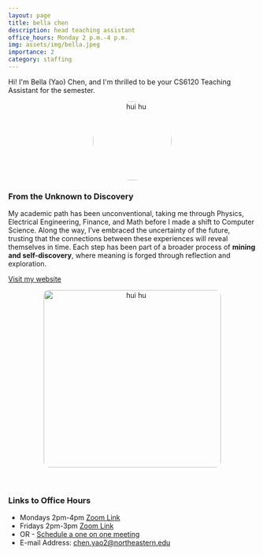 ```yaml
---
layout: page
title: bella chen
description: head teaching assistant
office_hours: Monday 2 p.m.-4 p.m.
img: assets/img/bella.jpeg
importance: 2
category: staffing
---
```


Hi! I'm Bella (Yao) Chen, and I'm thrilled to be your CS6120 Teaching Assistant for the semester.

<style>
  .hover-image img {
    transition: all 0.3s ease;
  }
  .hover-image img:hover {
    content: url('../../assets/img/hui-avatar-2.jpeg');
  }
</style>

<div style="text-align: center;" class="hover-image">
  <a href="https://hui-hwoo.github.io/odyssey/">
    <img src="../../assets/img/hui-avatar.png" alt="hui hu" style="border-radius: 50%; width: 160px">
  </a>
</div>

### From the Unknown to Discovery

My academic path has been unconventional, taking me through Physics, Electrical Engineering, Finance, and Math before I made a shift to Computer Science. Along the way, I’ve embraced the uncertainty of the future, trusting that the connections between these experiences will reveal themselves in time. Each step has been part of a broader process of **mining and self-discovery**, where meaning is forged through reflection and exploration.

[Visit my website](https://hui-hwoo.github.io/odyssey/)

<div style="text-align: center;">
    <img src="../../assets/img/hui-education.png" alt="hui hu" style="border-radius: 10px; height: 360px">
</div>

<br>
<br>

### Links to Office Hours

* Mondays 2pm-4pm [Zoom Link](https://northeastern.zoom.us/j/96646199043)
* Fridays 2pm-3pm [Zoom Link](https://northeastern.zoom.us/j/95027922120)
* OR - [Schedule a one on one meeting](https://calendly.com/hu-hui1-husky/30min)
* E-mail Address: chen.yao2@northeastern.edu
